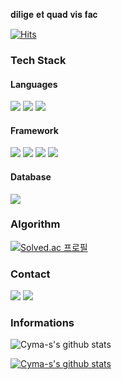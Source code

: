 𝐝𝐢𝐥𝐢𝐠𝐞 𝐞𝐭 𝐪𝐮𝐚𝐝 𝐯𝐢𝐬 𝐟𝐚𝐜

[![Hits](https://hits.seeyoufarm.com/api/count/incr/badge.svg?url=https%3A%2F%2Fgithub.com%2FCyma-s%2Fhit-counter&count_bg=%2300AAFF&title_bg=%23555555&icon=&icon_color=%23E7E7E7&title=hits&edge_flat=false)](https://hits.seeyoufarm.com)
### Tech Stack 
#### Languages
<div>
	<img src="https://img.shields.io/badge/Java-007396?style=flat&logo=Java&logoColor=white" />
  <img src="https://img.shields.io/badge/C-A8B9CC?style=flat&logo=C&logoColor=white"/>
  <img src="https://img.shields.io/badge/Python-3776AB?style=flat&logo=Python&logoColor=yellow"/> 
</div>

#### Framework
<div>
  <img src="https://img.shields.io/badge/Spring-6DB33F?style=flat&logo=Spring&logoColor=white">
  <img src="https://img.shields.io/badge/Docker-2496ED?style=flat&logo=Docker&logoColor=white">
  <img src="https://img.shields.io/badge/Amazon AWS-232F3E?style=flat&logo=Amazon AWS&logoColor=white">
  <img src="https://img.shields.io/badge/Android-3DDC84?style=flat&logo=Android&logoColor=white" />
</div>

#### Database
<div>
  <img src="https://img.shields.io/badge/MySQL-4479A1?style=flat&logo=MySQL&logoColor=white">
</div>

### Algorithm
[![Solved.ac
프로필](http://mazassumnida.wtf/api/v2/generate_badge?boj=ssol0319)](https://solved.ac/ssol0319)

### Contact
<a href="https://vero.wiki"><img src="https://img.shields.io/badge/Blog-00AAFF?style=flat-square&logo=Micro.blog&logoColor=white&link=https://silversound-coding.tistory.com/"/></a> 
<a href="mailto:sol031988@gmail.com"><img src="https://img.shields.io/badge/gmail-EA4335?style=flat-square&logo=Gmail&logoColor=white&link=mailto:sol031988@gmail.com"/></a>

### Informations
![Cyma-s's github stats](https://github-readme-stats.vercel.app/api?username=Cyma-s&show_icons=true)

[![Cyma-s's github stats](https://github-readme-stats.vercel.app/api/top-langs/?username=Cyma-s&show_icons=true&hide_border=true&title_color=004386&icon_color=004386&layout=compact)](https://github.com/Cyma-s)
